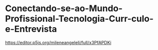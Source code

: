 # Conectando-se-ao-Mundo-Profissional-Tecnologia-Curr-culo-e-Entrevista

https://editor.p5js.org/mileneangeleli/full/x3PfAPDKi
